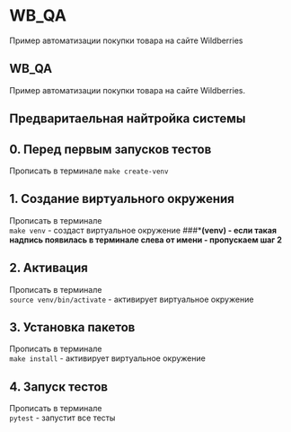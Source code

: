 # WB_QA
Пример автоматизации покупки товара на сайте Wildberries
## WB_QA
Пример автоматизации покупки товара на сайте Wildberries.
## Предваритаельная найтройка системы
## 0. Перед первым запусков тестов  
Прописать в терминале `make create-venv` 
## 1. Создание виртуального окружения
Прописать в терминале  
`make venv` - создаст виртуальное окружение
###***(venv) - если такая надпись появилась в терминале слева от имени - пропускаем шаг 2**
## 2. Активация
Прописать в терминале  
`source venv/bin/activate` - активирует виртуальное окружение
## 3. Установка пакетов
Прописать в терминале  
`make install` - активирует виртуальное окружение
## 4. Запуск тестов
Прописать в терминале  
`pytest` - запустит все тесты  
